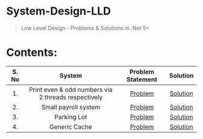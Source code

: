 # System-Design-LLD
> Low Level Design - Problems &amp; Solutions in .Net 5+

# Contents:

S. No | System | Problem Statement | Solution 
| :-: | :----:   | :-: | :-: 
|1. |Print even & odd numbers via 2 threads respectively |[Problem](https://github.com/sunnybhawsar/System-Design-LLD/blob/main/Machine%20Coding/1.%20Print%20even%20and%20odd%20numbers%20via%202%20threads%20respectively/README.md) | [Solution](https://github.com/sunnybhawsar/System-Design-LLD/tree/main/Machine%20Coding/1.%20Print%20even%20and%20odd%20numbers%20via%202%20threads%20respectively/Solution/TwoThreadsConsoleApp)  | 
|2. |Small payroll system| [Problem](https://github.com/sunnybhawsar/System-Design-LLD/blob/main/Machine%20Coding/2.%20Design%20a%20payroll%20system/README.md) | [Solution](https://github.com/sunnybhawsar/System-Design-LLD/tree/main/Machine%20Coding/2.%20Design%20a%20payroll%20system/Solution/PayrollConsoleApp) | 
|3. |Parking Lot| [Problem](https://github.com/sunnybhawsar/System-Design-LLD/blob/main/Machine%20Coding/3.%20Parking%20Lot/README.md) | [Solution](https://github.com/sunnybhawsar/System-Design-LLD/tree/main/Machine%20Coding/3.%20Parking%20Lot/Solution/Parking_Lot_App) |
|4. |Generic Cache| [Problem](https://github.com/sunnybhawsar/System-Design-LLD/blob/main/Machine%20Coding/4.%20Generic%20Cache/README.md) | [Solution](https://github.com/sunnybhawsar/System-Design-LLD/tree/main/Machine%20Coding/4.%20Generic%20Cache/Solution/GenericCache) |
